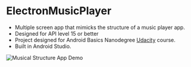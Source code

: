 # ElectronMusicPlayer

* Multiple screen app that mimicks the structure of a music player app.
* Designed for API level 15 or better
* Project designed for Android Basics Nanodegree [Udacity](https://www.udacity.com/course/android-basics-nanodegree-by-google--nd803) course.
* Built in Android Studio.

![Musical Structure App Demo](http://res.cloudinary.com/hgallopcloud/image/upload/v1526845683/hgallopProject4Demo_pf321o.gif)
